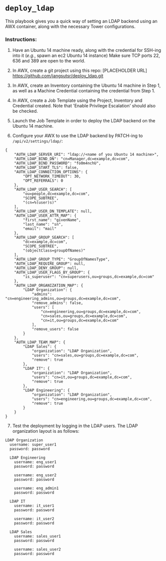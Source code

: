 # `deploy_ldap`

This playbook gives you a quick way of setting an LDAP backend using an AWX container, along with the necessary Tower configurations.

### Instructions:

1. Have an Ubuntu 14 machine ready, along with the credential for SSH-ing into it (*e.g.*, spawn an ec2 Ubuntu 14 instance) Make sure TCP ports 22, 636 and 389 are open to the world.

2. In AWX, create a git project using this repo: [PLACEHOLDER URL] https://github.com/jangsutsr/deploy_ldap.git

3. In AWX, create an Inventory containing the Ubuntu 14 machine in Step 1, as well as a Machine Credential containing the credential from Step 1.

4. In AWX, create a Job Template using the Project, Inventory and Credential created. Note that 'Enable Privilege Escalation' should also be checked.

5. Launch the Job Template in order to deploy the LDAP backend on the Ubuntu 14 machine.

6. Configure your AWX to use the LDAP backend by PATCH-ing to `/api/v2/settings/ldap/`:
```
{
    "AUTH_LDAP_SERVER_URI": "ldap://<name of you Ubuntu 14 machine>",
    "AUTH_LDAP_BIND_DN": "cn=Manager,dc=example,dc=com",
    "AUTH_LDAP_BIND_PASSWORD": "fo0m4nchU",
    "AUTH_LDAP_START_TLS": false,
    "AUTH_LDAP_CONNECTION_OPTIONS": {
        "OPT_NETWORK_TIMEOUT": 30,
        "OPT_REFERRALS": 0
    },
    "AUTH_LDAP_USER_SEARCH": [
        "ou=people,dc=example,dc=com",
        "SCOPE_SUBTREE",
        "(cn=%(user)s)"
    ],
    "AUTH_LDAP_USER_DN_TEMPLATE": null,
    "AUTH_LDAP_USER_ATTR_MAP": {
        "first_name": "givenName",
        "last_name": "sn",
        "email": "mail"
    },
    "AUTH_LDAP_GROUP_SEARCH": [
        "dc=example,dc=com",
        "SCOPE_SUBTREE",
        "(objectClass=groupOfNames)"
    ],
    "AUTH_LDAP_GROUP_TYPE": "GroupOfNamesType",
    "AUTH_LDAP_REQUIRE_GROUP": null,
    "AUTH_LDAP_DENY_GROUP": null,
    "AUTH_LDAP_USER_FLAGS_BY_GROUP": {
        "is_superuser": "cn=superusers,ou=groups,dc=example,dc=com"
    },
    "AUTH_LDAP_ORGANIZATION_MAP": {
        "LDAP Organization": {
            "admins": "cn=engineering_admins,ou=groups,dc=example,dc=com",
            "remove_admins": false,
            "users": [
                "cn=engineering,ou=groups,dc=example,dc=com",
                "cn=sales,ou=groups,dc=example,dc=com",
                "cn=it,ou=groups,dc=example,dc=com"
            ],
            "remove_users": false
        }
    },
    "AUTH_LDAP_TEAM_MAP": {
        "LDAP Sales": {
            "organization": "LDAP Organization",
            "users": "cn=sales,ou=groups,dc=example,dc=com",
            "remove": true
        },
        "LDAP IT": {
            "organization": "LDAP Organization",
            "users": "cn=it,ou=groups,dc=example,dc=com",
            "remove": true
        },
        "LDAP Engineering": {
            "organization": "LDAP Organization",
            "users": "cn=engineering,ou=groups,dc=example,dc=com",
            "remove": true
        }
    }
}
```

7. Test the deployment by logging in the LDAP users. The LDAP organization layout is as follows:
```
LDAP Organization
  username: super_user1
  password: password

  LDAP Engineering
    username: eng_user1
    password: password
    
    username: eng_user2
    password: password
    
    username: eng_admin1
    password: password

  LDAP IT
    username: it_user1
    password: password
    
    username: it_user2
    password: password
  
  LDAP Sales
    username: sales_user1
    password: password
    
    username: sales_user2
    password: password
```
